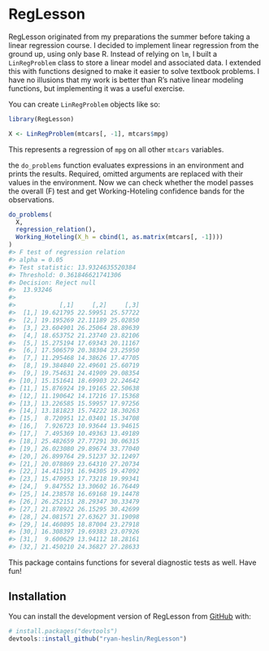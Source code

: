 
<!-- README.md is generated from README.Rmd. Please edit that file -->

# RegLesson

<!-- badges: start -->

<!-- badges: end -->

RegLesson originated from my preparations the summer before taking a
linear regression course. I decided to implement linear regression from
the ground up, using only base R. Instead of relying on `lm`, I built a
`LinRegProblem` class to store a linear model and associated data. I
extended this with functions designed to make it easier to solve
textbook problems. I have no illusions that my work is better than R’s
native linear modeling functions, but implementing it was a useful
exercise.

You can create `LinRegProblem` objects like so:

``` r
library(RegLesson)

X <- LinRegProblem(mtcars[, -1], mtcars$mpg)
```

This represents a regression of `mpg` on all other `mtcars` variables.

the `do_problems` function evaluates expressions in an environment and
prints the results. Required, omitted arguments are replaced with their
values in the environment. Now we can check whether the model passes the
overall \(F\) test and get Working-Hoteling confidence bands for the
observations.

``` r
do_problems(
  X,
  regression_relation(),
  Working_Hoteling(X_h = cbind(1, as.matrix(mtcars[, -1])))
)
#> F test of regression relation
#> alpha = 0.05
#> Test statistic: 13.9324635520384
#> Threshold: 0.361846621741306
#> Decision: Reject null
#>  13.93246 
#>  
#>            [,1]     [,2]     [,3]
#>  [1,] 19.621795 22.59951 25.57722
#>  [2,] 19.195269 22.11189 25.02850
#>  [3,] 23.604901 26.25064 28.89639
#>  [4,] 18.653752 21.23740 23.82106
#>  [5,] 15.275194 17.69343 20.11167
#>  [6,] 17.506579 20.38304 23.25950
#>  [7,] 11.295468 14.38626 17.47705
#>  [8,] 19.384840 22.49601 25.60719
#>  [9,] 19.754631 24.41909 29.08354
#> [10,] 15.151641 18.69903 22.24642
#> [11,] 15.876924 19.19165 22.50638
#> [12,] 11.190642 14.17216 17.15368
#> [13,] 13.226585 15.59957 17.97256
#> [14,] 13.181823 15.74222 18.30263
#> [15,]  8.720951 12.03401 15.34708
#> [16,]  7.926723 10.93644 13.94615
#> [17,]  7.495369 10.49363 13.49189
#> [18,] 25.482659 27.77291 30.06315
#> [19,] 26.023080 29.89674 33.77040
#> [20,] 26.899764 29.51237 32.12497
#> [21,] 20.078869 23.64310 27.20734
#> [22,] 14.415191 16.94305 19.47092
#> [23,] 15.470953 17.73218 19.99341
#> [24,]  9.847552 13.30602 16.76449
#> [25,] 14.238578 16.69168 19.14478
#> [26,] 26.252151 28.29347 30.33479
#> [27,] 21.878922 26.15295 30.42699
#> [28,] 24.081571 27.63627 31.19098
#> [29,] 14.460895 18.87004 23.27918
#> [30,] 16.308397 19.69383 23.07926
#> [31,]  9.600629 13.94112 18.28161
#> [32,] 21.450210 24.36827 27.28633
```

This package contains functions for several diagnostic tests as well.
Have fun\!

## Installation

You can install the development version of RegLesson from
[GitHub](https://github.com/) with:

``` r
# install.packages("devtools")
devtools::install_github("ryan-heslin/RegLesson")
```
